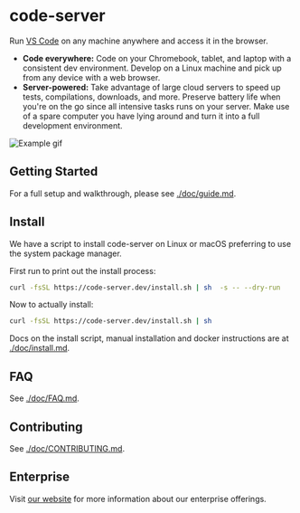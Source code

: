 # code-server

Run [VS Code](https://github.com/Microsoft/vscode) on any machine anywhere and access it in the browser.

- **Code everywhere:** Code on your Chromebook, tablet, and laptop with a
  consistent dev environment. Develop on a Linux machine and pick up from any
  device with a web browser.
- **Server-powered:** Take advantage of large cloud servers to speed up tests, compilations, downloads, and more.
  Preserve battery life when you're on the go since all intensive tasks runs on your server.
  Make use of a spare computer you have lying around and turn it into a full development environment.

![Example gif](./doc/assets/code-server.gif)

## Getting Started

For a full setup and walkthrough, please see [./doc/guide.md](./doc/guide.md).

## Install

We have a script to install code-server on Linux or macOS preferring to use the system package manager.

First run to print out the install process:

```bash
curl -fsSL https://code-server.dev/install.sh | sh  -s -- --dry-run
```

Now to actually install:

```bash
curl -fsSL https://code-server.dev/install.sh | sh
```

Docs on the install script, manual installation and docker instructions are at [./doc/install.md](./doc/install.md).

## FAQ

See [./doc/FAQ.md](./doc/FAQ.md).

## Contributing

See [./doc/CONTRIBUTING.md](./doc/CONTRIBUTING.md).

## Enterprise

Visit [our website](https://coder.com) for more information about our
enterprise offerings.
